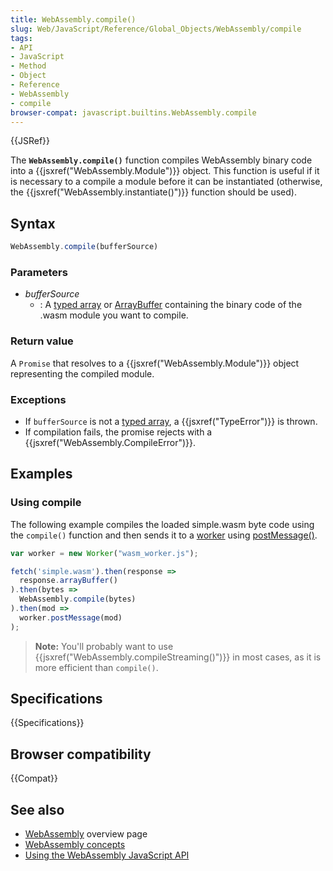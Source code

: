 ```yaml
---
title: WebAssembly.compile()
slug: Web/JavaScript/Reference/Global_Objects/WebAssembly/compile
tags:
- API
- JavaScript
- Method
- Object
- Reference
- WebAssembly
- compile
browser-compat: javascript.builtins.WebAssembly.compile
---
```

{{JSRef}}

The **`WebAssembly.compile()`** function compiles WebAssembly binary code into a
{{jsxref("WebAssembly.Module")}} object. This function is useful if
it is necessary to a compile a module before it can be instantiated (otherwise,
the {{jsxref("WebAssembly.instantiate()")}} function should be
used).

## Syntax

```js
WebAssembly.compile(bufferSource)
```

### Parameters

- _bufferSource_
  - : A [typed array](/en-US/docs/Web/JavaScript/Typed_arrays) or
    [ArrayBuffer](/en-US/docs/Web/JavaScript/Reference/Global_Objects/ArrayBuffer)
    containing the binary code of the .wasm module you want to compile.

### Return value

A `Promise` that resolves to a {{jsxref("WebAssembly.Module")}}
object representing the compiled module.

### Exceptions

- If `bufferSource` is not a
  [typed array](/en-US/docs/Web/JavaScript/Typed_arrays), a
  {{jsxref("TypeError")}} is thrown.
- If compilation fails, the promise rejects with a
  {{jsxref("WebAssembly.CompileError")}}.

## Examples

### Using compile

The following example compiles the loaded simple.wasm byte code using the
`compile()` function and then sends it to a
[worker](/en-US/docs/Web/API/Web_Workers_API) using
[postMessage()](/en-US/docs/Web/API/Worker/postMessage).

```js
var worker = new Worker("wasm_worker.js");

fetch('simple.wasm').then(response =>
  response.arrayBuffer()
).then(bytes =>
  WebAssembly.compile(bytes)
).then(mod =>
  worker.postMessage(mod)
);
```

> **Note:** You'll probably want to use
> {{jsxref("WebAssembly.compileStreaming()")}} in most cases, as
> it is more efficient than `compile()`.

## Specifications

{{Specifications}}

## Browser compatibility

{{Compat}}

## See also

- [WebAssembly](/en-US/docs/WebAssembly) overview page
- [WebAssembly concepts](/en-US/docs/WebAssembly/Concepts)
- [Using the WebAssembly JavaScript API](/en-US/docs/WebAssembly/Using_the_JavaScript_API)
